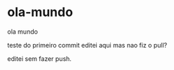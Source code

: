 # ola-mundo
 ola mundo


teste do primeiro commit 
editei aqui mas nao fiz o pull?


editei sem fazer push.
